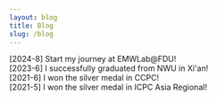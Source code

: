 ```yaml
---
layout: blog
title: Blog
slug: /blog
---
```


[2024-8] Start my journey at <a herf="https://emwlab.fudan.edu.cn/">EMWLab@FDU</a>!<br>
[2023-6] I successfully graduated from NWU in Xi'an!<br>
[2021-6] I won the silver medal in CCPC!<br>
[2021-5] I won the silver medal in ICPC Asia Regional!<br>